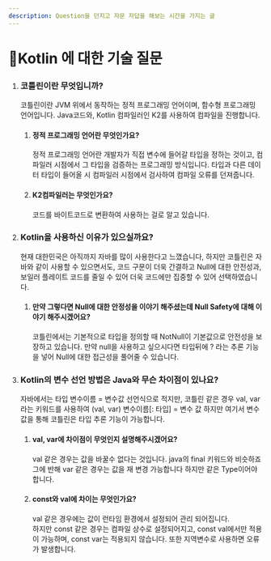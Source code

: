 ```yaml
---
description: Question을 던지고 자문 자답을 해보는 시간을 가지는 글
---
```


# Kotlin 에 대한 기술 질문

1.  ### 코틀린이란 무엇입니까?

    코틀린이란 JVM 위에서 동작하는 정적 프로그래밍 언어이며, 함수형 프로그래밍 언어입니다. Java코드와, Kotlin 컴파일러인 K2를 사용하여 컴파일을 진행합니다.

    1.  #### 정적 프로그래밍 언어란 무엇인가요?

        정적 프로그래밍 언어란 개발자가 직접 변수에 들어갈 타입을 정하는 것이고, 컴파일러 시점에서 그 타입을 검증하는 프로그래밍 방식입니다. 타입과 다른 데이터 타입이 들어올 시 컴파일러 시점에서 검사하여 컴파일 오류를 던져줍니다.
    2.  #### K2컴파일러는 무엇인가요?

        코드를 바이트코드로 변환하여 사용하는 걸로 알고 있습니다.
2.  ### Kotlin을 사용하신 이유가 있으실까요?

    현재 대한민국은 아직까지 자바를 많이 사용한다고 느꼈습니다, 하지만 코틀린은 자바와 같이 사용할 수 있으면서도, 코드 구문이 더욱 간결하고 Null에 대한 안전성과, 보일러 플레이트 코드를 줄일 수 있어 더욱 코드에만 집중할 수 있어 선택하였습니다.

    1.  #### 만약 그렇다면 Null에 대한 안정성을 이야기 해주셨는데 Null Safety에 대해 이야기 해주시겠어요?

        코틀린에서는 기본적으로 타입을 정의할 때 NotNull이 기본값으로 안전성을 보장하고 있습니다. 만약 null을 사용하고 싶으시다면 타입뒤에 ? 라는 추론 기능을 넣어 Null에 대한 접근성을 풀어줄 수 있습니다.
3.  ### Kotlin의 변수 선언 방법은 Java와 무슨 차이점이 있나요?

    자바에서는 타입 변수이름 = 변수값 선언식으로 적지만, 코틀린 같은 경우 val, var 라는 키워드를 사용하여 (val, var) 변수이름\[: 타입] = 변수 값 하지만 여기서 변수 값을 통해 코틀린은 타입 추론 기능이 가능합니다.

    1.  #### val, var에 차이점이 무엇인지 설명해주시겠어요?

        val 같은 경우는 값을 바꿀수 없다는 것입니다. java의 final 키워드와 비슷하죠 그에 반해 var 같은 경우는 값을 재 변경 가능합니다 하지만 같은 Type이어야 합니다.
    2.  #### const와 val에 차이는 무엇인가요?

        val 같은 경우에는 값이 런타임 환경에서 설정되어 관리 되어집니다.\
        하지만 const 같은 경우는 컴파일 상수로 설정되어지고, const val에서만 적용이 가능하며, const var는 적용되지 않습니다. 또한 지역변수로 사용하면 오류가 발생합니다.

